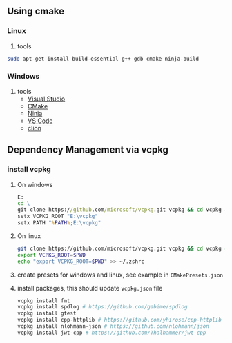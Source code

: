 
## Using cmake

### Linux

1. tools

```bash
sudo apt-get install build-essential g++ gdb cmake ninja-build
```

### Windows

1. tools
    - [Visual Studio](https://visualstudio.microsoft.com/ko/vs/)
    - [CMake](https://cmake.org/download/)
    - [Ninja](https://ninja-build.org/)
    - [VS Code](https://code.visualstudio.com/)
    - [clion](https://www.jetbrains.com/clion/)

## Dependency Management via vcpkg

### install vcpkg

1. On windows
    
    ```cmd
    E:
    cd \
    git clone https://github.com/microsoft/vcpkg.git vcpkg && cd vcpkg && bootstrap-vcpkg.bat
    setx VCPKG_ROOT "E:\vcpkg"
    setx PATH "%PATH%;E:\vcpkg"
    ```
2. On linux

    ```bash
    git clone https://github.com/microsoft/vcpkg.git vcpkg && cd vcpkg && ./bootstrap-vcpkg.sh
    export VCPKG_ROOT=$PWD
    echo "export VCPKG_ROOT=$PWD" >> ~/.zshrc
    ```
3. create presets for windows and linux, see example in `CMakePresets.json`
4. install packages, this should update `vcpkg.json` file

    ```bash
    vcpkg install fmt
    vcpkg install spdlog # https://github.com/gabime/spdlog
    vcpkg install gtest
    vcpkg install cpp-httplib # https://github.com/yhirose/cpp-httplib
    vcpkg install nlohmann-json # https://github.com/nlohmann/json
    vcpkg install jwt-cpp # https://github.com/Thalhammer/jwt-cpp
    ```
